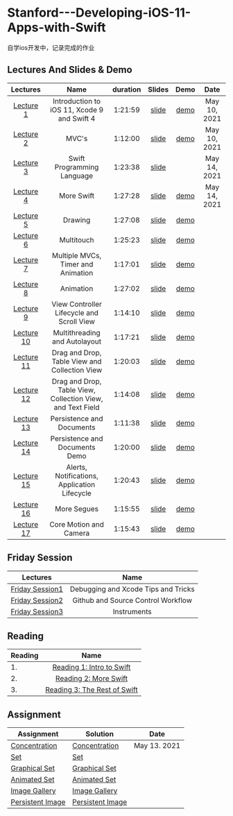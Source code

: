 # Stanford---Developing-iOS-11-Apps-with-Swift

自学ios开发中，记录完成的作业

## Lectures And Slides & Demo


|  Lectures  |  Name  | duration | Slides | Demo  | Date |   
| :---------:| :-----:|:-----:   | :---:  | :--:  | :--: |
| [Lecture 1](https://www.bilibili.com/video/BV1os41137Ey?p=1) | Introduction to iOS 11, Xcode 9 and Swift 4 |1:21:59 |[slide](./lecture_slides/Lecture_1_Slides.pdf) | [demo](./demo/lecture1) | May 10, 2021 
| [Lecture 2](https://www.bilibili.com/video/BV1os41137Ey?p=2) | MVC's |1:12:00|[slide](./lecture_slides/Lecture_2_Slides.pdf)  | [demo](./demo/lecture2) | May 10, 2021   
| [Lecture 3](https://www.bilibili.com/video/BV1os41137Ey?p=4) | Swift Programming Language |1:23:38|[slide](./lecture_slides/Lecture_3_Slides.pdf)  |  | May 14, 2021 
| [Lecture 4](https://www.bilibili.com/video/BV1os41137Ey?p=5) | More Swift |1:27:28|[slide](./lecture_slides/Lecture_4_Slides.pdf)  | [demo](./demo/lecture4) |  May 14, 2021 
| [Lecture 5](https://www.bilibili.com/video/BV1os41137Ey?p=6) | Drawing |1:27:08| [slide](./lecture_slides/Lecture_5_Slides.pdf)  | [demo](./demo/lecture5) | 
| [Lecture 6](https://www.bilibili.com/video/BV1os41137Ey?p=7) | Multitouch |1:25:23| [slide](./lecture_slides/Lecture_6_Slides.pdf)  | [demo](./demo/lecture6) | 
| [Lecture 7](https://www.bilibili.com/video/BV1os41137Ey?p=8) | Multiple MVCs, Timer and Animation |1:17:01| [slide](./lecture_slides/Lecture_7_Slides.pdf)  | [demo](./demo/lecture7) | 
| [Lecture 8](https://www.bilibili.com/video/BV1os41137Ey?p=9) | Animation |1:27:02| [slide](./lecture_slides/Lecture_8_Slides.pdf)  | [demo](./demo/lecture8) | 
| [Lecture 9](https://www.bilibili.com/video/BV1os41137Ey?p=10) | View Controller Lifecycle and Scroll View |1:14:10| [slide](./lecture_slides/Lecture_9_Slides.pdf)  | [demo](./demo/lecture9) | 
| [Lecture 10](https://www.bilibili.com/video/BV1os41137Ey?p=11) | Multithreading and Autolayout |1:17:21|[slide](./lecture_slides/Lecture_10_Slides.pdf) | [demo](./demo/lecture10) | 
| [Lecture 11](https://www.bilibili.com/video/BV1os41137Ey?p=13) | Drag and Drop, Table View and Collection View |1:20:03| [slide](./lecture_slides/Lecture_11_Slides.pdf)  | [demo](./demo/lecture11) | 
| [Lecture 12](https://www.bilibili.com/video/BV1os41137Ey?p=14) | Drag and Drop, Table View, Collection View, and Text Field |1:14:08|[slide](./lecture_slides/Lecture_12_Slides.pdf)  | [demo](./demo/lecture12) | 
| [Lecture 13](https://www.bilibili.com/video/BV1os41137Ey?p=15) | Persistence and Documents |1:11:38| [slide](./lecture_slides/Lecture_13_Slides.pdf)  | [demo](./demo/lecture13) | 
| [Lecture 14](https://www.bilibili.com/video/BV1os41137Ey?p=16) | Persistence and Documents Demo |1:20:00| [slide](./lecture_slides/Lecture_14_Slides.pdf)  | [demo](./demo/lecture14) | 
| [Lecture 15](https://www.bilibili.com/video/BV1os41137Ey?p=17) | Alerts, Notifications, Application Lifecycle |1:20:43| [slide](./lecture_slides/Lecture_15_Slides.pdf)  | [demo](./demo/lecture15) |
| [Lecture 16](https://www.bilibili.com/video/BV1os41137Ey?p=18) | More Segues |1:15:55| [slide](./lecture_slides/Lecture_16_Slides.pdf)  | [demo](./demo/lecture16) | 
| [Lecture 17](https://www.bilibili.com/video/BV1os41137Ey?p=19) | Core Motion and Camera |1:15:43|[slide](./lecture_slides/Lecture_17_Slides.pdf)  | [demo](./demo/lecture17) |




## Friday Session
|  Lectures | Name |
| :-------: | :---:|
| [Friday Session1](https://www.bilibili.com/video/BV1os41137Ey?p=3) | Debugging and Xcode Tips and Tricks
| [Friday Session2](https://www.bilibili.com/video/BV1os41137Ey?p=12) | Github and Source Control Workflow
| [Friday Session3](https://www.bilibili.com/video/BV1os41137Ey?p=20) | Instruments

## Reading 
| Reading                             | Name |
| ----------------------------------- |:----:|
|  1. |[Reading 1: Intro to Swift](Reading/Reading_1.pdf)
|  2. |[Reading 2: More Swift](Reading/Reading_1.pdf) 
|  3. |[Reading 3: The Rest of Swift](Reading/Reading_1.pdf) 

## Assignment 

|  Assignment                               |  Solution | Date |        
| ----------------------------------------  | --------- | -----|
| [Concentration](project/Concentration/Project_1.pdf) | [Concentration](./project/Concentration) | May 13. 2021
| [Set](project/Set/Project_2.pdf) | [Set](./project/Set) | 
| [Graphical Set](project/Graphical_Set/Project_3.pdf) | [Graphical Set](./project/Graphical_Set) |
| [Animated Set](project/Animated_Set/Project_4.pdf) |[Animated Set](./project/Animated_Set) | 
| [Image Gallery](project/Image_Gallery/Project_5.pdf) | [Image Gallery](./project/Image_Gallery) | 
| [Persistent Image](project/Persistent_Image/Project_6.pdf)| [Persistent Image](./project/Persistent_Image) | 


